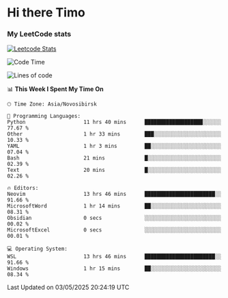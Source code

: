 # Hi there Timo
### My LeetCode stats
[![Leetcode Stats](https://leetcard.jacoblin.cool/przdtl?border=0&radius=20&ext=heatmap&theme=nord)](https://leetcode.com/przdtl)

<!--START_SECTION:waka-->
![Code Time](http://img.shields.io/badge/Code%20Time-825%20hrs%207%20mins-blue)

![Lines of code](https://img.shields.io/badge/From%20Hello%20World%20I%27ve%20Written-84.0%20thousand%20lines%20of%20code-blue)

📊 **This Week I Spent My Time On** 

```text
🕑︎ Time Zone: Asia/Novosibirsk

💬 Programming Languages: 
Python                   11 hrs 40 mins      ███████████████████░░░░░░   77.67 % 
Other                    1 hr 33 mins        ███░░░░░░░░░░░░░░░░░░░░░░   10.33 % 
YAML                     1 hr 3 mins         ██░░░░░░░░░░░░░░░░░░░░░░░   07.04 % 
Bash                     21 mins             █░░░░░░░░░░░░░░░░░░░░░░░░   02.39 % 
Text                     20 mins             █░░░░░░░░░░░░░░░░░░░░░░░░   02.26 % 

🔥 Editors: 
Neovim                   13 hrs 46 mins      ███████████████████████░░   91.66 % 
MicrosoftWord            1 hr 14 mins        ██░░░░░░░░░░░░░░░░░░░░░░░   08.31 % 
Obsidian                 0 secs              ░░░░░░░░░░░░░░░░░░░░░░░░░   00.02 % 
MicrosoftExcel           0 secs              ░░░░░░░░░░░░░░░░░░░░░░░░░   00.01 % 

💻 Operating System: 
WSL                      13 hrs 46 mins      ███████████████████████░░   91.66 % 
Windows                  1 hr 15 mins        ██░░░░░░░░░░░░░░░░░░░░░░░   08.34 % 
```


 Last Updated on 03/05/2025 20:24:19 UTC
<!--END_SECTION:waka-->
